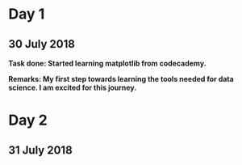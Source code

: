 # Day 1

## 30 July 2018

**Task done: Started learning matplotlib from codecademy.**

**Remarks: My first step towards learning the tools needed for data science. I am excited for this journey.**

# Day 2
## 31 July 2018
